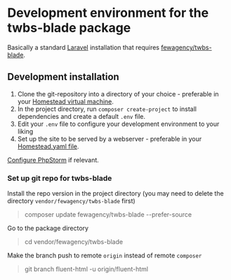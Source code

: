 # Development environment for the twbs-blade package
Basically a standard [Laravel](http://laravel.com/docs) installation that requires
[fewagency/twbs-blade](https://github.com/fewagency/twbs-blade).

## Development installation
1. Clone the git-repository into a directory of your choice - preferable in your [Homestead virtual machine](http://laravel.com/docs/homestead).
2. In the project directory, run `composer create-project` to install dependencies and create a default `.env` file.
3. Edit your `.env` file to configure your development environment to your liking
4. Set up the site to be served by a webserver - preferable in your [Homestead.yaml file](http://laravel.com/docs/5.1/homestead#configuring-homestead).

[Configure PhpStorm](https://github.com/fewagency/best-practices/blob/master/Configure%20PhpStorm%20for%20Laravel%20project.md) if relevant.

### Set up git repo for twbs-blade
Install the repo version in the project directory (you may need to delete the directory `vendor/fewagency/twbs-blade` first)
> composer update fewagency/twbs-blade --prefer-source

Go to the package directory
> cd vendor/fewagency/twbs-blade

Make the branch push to remote `origin` instead of remote `composer`
> git branch fluent-html -u origin/fluent-html
